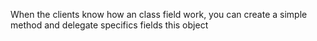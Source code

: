 When the clients know how an class field work, you can create a simple method and delegate specifics fields this object